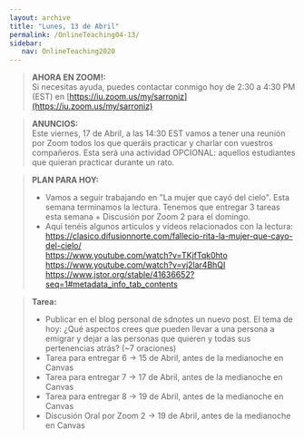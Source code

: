```yaml
---
layout: archive
title: "Lunes, 13 de Abril"
permalink: /OnlineTeaching04-13/
sidebar:
   nav: OnlineTeaching2020
---
```


> **AHORA EN ZOOM!:**   
> Si necesitas ayuda, puedes contactar conmigo hoy de 2:30 a 4:30 PM (EST) en [https://iu.zoom.us/my/sarroniz](https://iu.zoom.us/my/sarroniz)


> **ANUNCIOS:**    
> Este viernes, 17 de Abril, a las 14:30 EST vamos a tener una reunión por Zoom todos los que queráis practicar y charlar con vuestros compañeros. Esta será una actividad OPCIONAL: aquellos estudiantes que quieran practicar durante un rato.

> **PLAN PARA HOY:**  
> - Vamos a seguir trabajando en "La mujer que cayó del cielo". Esta semana terminamos la lectura. Tenemos que entregar 3 tareas esta semana + Discusión por Zoom 2 para el domingo.   
> - Aquí tenéis algunos artículos y vídeos relacionados con la lectura:     
> https://clasico.difusionnorte.com/fallecio-rita-la-mujer-que-cayo-del-cielo/      
> https://www.youtube.com/watch?v=TKjfTqk0hto    
> https://www.youtube.com/watch?v=vj2lar4BhQI   
> https://www.jstor.org/stable/41636652?seq=1#metadata_info_tab_contents   

> **Tarea:**
> - Publicar en el blog personal de sdnotes un nuevo post. El tema de hoy: ¿Qué aspectos crees que pueden llevar a una persona a emigrar y dejar a las personas que quieren y todas sus pertenencias atrás? (~7 oraciones)
> - Tarea para entregar 6 -> 15 de Abril, antes de la medianoche en Canvas   
> - Tarea para entregar 7 -> 17 de Abril, antes de la medianoche en Canvas   
> - Tarea para entregar 8 -> 19 de Abril, antes de la medianoche en Canvas
> - Discusión Oral por Zoom 2 -> 19 de Abril, antes de la medianoche en Canvas
